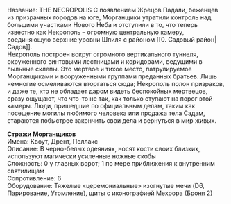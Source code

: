 Название: THE NECROPOLIS
С появлением Жрецов Падали, беженцев из призрачных городов на юге, Морганщики утратили контроль над большими участками Нового Неба и отступили в то, что теперь известно как Некрополь – огромную центральную камеру, соединяющую верхние уровни Шпиля с районом [[0. Садовый район|Садов]].  
Некрополь построен вокруг огромного вертикального туннеля, окруженного винтовыми лестницами и коридорами, ведущими в пыльные склепы. Это мертвое и тихое место, патрулируемое Морганщиками и вооруженными группами преданных братьев. Лишь немногие осмеливаются вторгаться сюда; Некрополь полон призраков, и даже те, кто не обладает даром видеть беспокойных мертвецов, сразу ощущают, что что-то не так, как только ступают на порог этой камеры. Люди, пришедшие по официальным делам, таким как посещение могилы любимого человека или продажа тела Садам, стараются побыстрее закончить свои дела и вернуться в мир живых.

**Стражи Морганщиков**  
Имена: Квоут, Дрент, Поллакс  
Описание: В черно-белых одеяниях, носят кости своих близких, используют магически усиленные ножные скобы  
Сложность: 0 у главных ворот; 1 по мере приближения к внутренним святилищам  
Сопротивление: 6  
Оборудование: Тяжелые «церемониальные» изогнутые мечи (D6, Парирование, Утомление), щиты с иконографией Мехрора (Броня 2)
